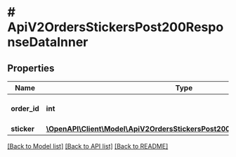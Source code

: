 # # ApiV2OrdersStickersPost200ResponseDataInner

## Properties

Name | Type | Description | Notes
------------ | ------------- | ------------- | -------------
**order_id** | **int** | Идентификатор сборочного задания. | [optional]
**sticker** | [**\OpenAPI\Client\Model\ApiV2OrdersStickersPost200ResponseDataInnerSticker**](ApiV2OrdersStickersPost200ResponseDataInnerSticker.md) |  | [optional]

[[Back to Model list]](../../README.md#models) [[Back to API list]](../../README.md#endpoints) [[Back to README]](../../README.md)
